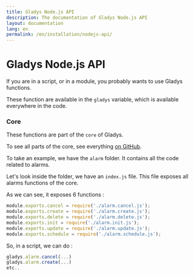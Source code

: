 ```yaml
---
title: Gladys Node.js API
description: The documentation of Gladys Node.js API
layout: documentation
lang: en
permalink: /en/installation/nodejs-api/
---
```


# Gladys Node.js API

If you are in a script, or in a module, you probably wants to use Gladys functions.

These function are available in the `gladys` variable, which is available everywhere in the code.

### Core

These functions are part of the `core` of Gladys.

To see all parts of the core, see everything [on GitHub](https://github.com/GladysProject/Gladys/tree/v3/api/core).

To take an example, we have the `alarm` folder. It contains all the code related to alarms.

Let's look inside the folder, we have an `index.js` file. This file exposes all alarms functions of the core.

As we can see, it exposes 6 functions :  

```javascript
module.exports.cancel = require('./alarm.cancel.js');
module.exports.create = require('./alarm.create.js');
module.exports.delete = require('./alarm.delete.js');
module.exports.init = require('./alarm.init.js');
module.exports.update = require('./alarm.update.js');
module.exports.schedule = require('./alarm.schedule.js');
```

So, in a script, we can do : 

```javascript
gladys.alarm.cancel(...)
gladys.alarm.create(...)
etc..
```